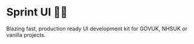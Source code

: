# Sprint UI 👟👟

Blazing fast, production ready UI development kit for GOVUK, NHSUK or vanilla projects.
